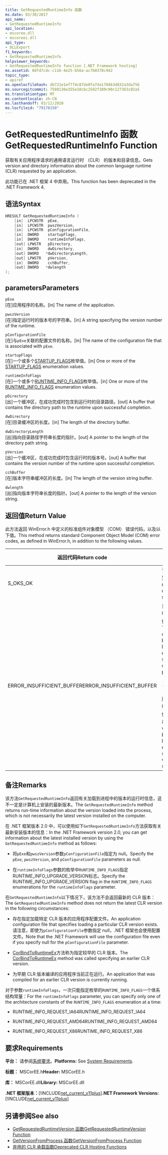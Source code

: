 ```yaml
---
title: GetRequestedRuntimeInfo 函数
ms.date: 03/30/2017
api_name:
- GetRequestedRuntimeInfo
api_location:
- mscoree.dll
- mscoreei.dll
api_type:
- DLLExport
f1_keywords:
- GetRequestedRuntimeInfo
helpviewer_keywords:
- GetRequestedRuntimeInfo function [.NET Framework hosting]
ms.assetid: 0dfd7cdc-c116-4e25-b56a-ac7b0378c942
topic_type:
- apiref
ms.openlocfilehash: db721e1ef774c87de0fa7da178463d832a3da756
ms.sourcegitcommit: 7588136e355e10cbc2582f389c90c127363c02a5
ms.translationtype: MT
ms.contentlocale: zh-CN
ms.lasthandoff: 03/12/2020
ms.locfileid: "79178150"
---
```

# <a name="getrequestedruntimeinfo-function"></a><span data-ttu-id="cca2e-102">GetRequestedRuntimeInfo 函数</span><span class="sxs-lookup"><span data-stu-id="cca2e-102">GetRequestedRuntimeInfo Function</span></span>
<span data-ttu-id="cca2e-103">获取有关应用程序请求的通用语言运行时 （CLR） 的版本和目录信息。</span><span class="sxs-lookup"><span data-stu-id="cca2e-103">Gets version and directory information about the common language runtime (CLR) requested by an application.</span></span>  
  
 <span data-ttu-id="cca2e-104">此功能已在 .NET 框架 4 中弃用。</span><span class="sxs-lookup"><span data-stu-id="cca2e-104">This function has been deprecated in the .NET Framework 4.</span></span>  
  
## <a name="syntax"></a><span data-ttu-id="cca2e-105">语法</span><span class="sxs-lookup"><span data-stu-id="cca2e-105">Syntax</span></span>  
  
```cpp  
HRESULT GetRequestedRuntimeInfo (  
    [in]  LPCWSTR  pExe,
    [in]  LPCWSTR  pwszVersion,
    [in]  LPCWSTR  pConfigurationFile,
    [in]  DWORD    startupFlags,
    [in]  DWORD    runtimeInfoFlags,
    [out] LPWSTR   pDirectory,
    [in]  DWORD    dwDirectory,
    [out] DWORD   *dwDirectoryLength,
    [out] LPWSTR   pVersion,
    [in]  DWORD    cchBuffer,
    [out] DWORD   *dwlength  
);  
```  
  
## <a name="parameters"></a><span data-ttu-id="cca2e-106">parameters</span><span class="sxs-lookup"><span data-stu-id="cca2e-106">Parameters</span></span>  
 `pExe`  
 <span data-ttu-id="cca2e-107">[在]应用程序的名称。</span><span class="sxs-lookup"><span data-stu-id="cca2e-107">[in] The name of the application.</span></span>  
  
 `pwszVersion`  
 <span data-ttu-id="cca2e-108">[在]指定运行时的版本号的字符串。</span><span class="sxs-lookup"><span data-stu-id="cca2e-108">[in] A string specifying the version number of the runtime.</span></span>  
  
 `pConfigurationFile`  
 <span data-ttu-id="cca2e-109">[在]与`pExe`关联的配置文件的名称。</span><span class="sxs-lookup"><span data-stu-id="cca2e-109">[in] The name of the configuration file that is associated with `pExe`.</span></span>  
  
 `startupFlags`  
 <span data-ttu-id="cca2e-110">[在]一个或多个[STARTUP_FLAGS](../../../../docs/framework/unmanaged-api/hosting/startup-flags-enumeration.md)枚举值。</span><span class="sxs-lookup"><span data-stu-id="cca2e-110">[in] One or more of the [STARTUP_FLAGS](../../../../docs/framework/unmanaged-api/hosting/startup-flags-enumeration.md) enumeration values.</span></span>  
  
 `runtimeInfoFlags`  
 <span data-ttu-id="cca2e-111">[在]一个或多个[RUNTIME_INFO_FLAGS](../../../../docs/framework/unmanaged-api/hosting/runtime-info-flags-enumeration.md)枚举值。</span><span class="sxs-lookup"><span data-stu-id="cca2e-111">[in] One or more of the [RUNTIME_INFO_FLAGS](../../../../docs/framework/unmanaged-api/hosting/runtime-info-flags-enumeration.md) enumeration values.</span></span>  
  
 `pDirectory`  
 <span data-ttu-id="cca2e-112">[出]一个缓冲区，在成功完成时包含到运行时的目录路径。</span><span class="sxs-lookup"><span data-stu-id="cca2e-112">[out] A buffer that contains the directory path to the runtime upon successful completion.</span></span>  
  
 `dwDirectory`  
 <span data-ttu-id="cca2e-113">[在]目录缓冲区的长度。</span><span class="sxs-lookup"><span data-stu-id="cca2e-113">[in] The length of the directory buffer.</span></span>  
  
 `dwDirectoryLength`  
 <span data-ttu-id="cca2e-114">[出]指向目录路径字符串长度的指针。</span><span class="sxs-lookup"><span data-stu-id="cca2e-114">[out] A pointer to the length of the directory path string.</span></span>  
  
 `pVersion`  
 <span data-ttu-id="cca2e-115">[出]一个缓冲区，在成功完成时包含运行时的版本号。</span><span class="sxs-lookup"><span data-stu-id="cca2e-115">[out] A buffer that contains the version number of the runtime upon successful completion.</span></span>  
  
 `cchBuffer`  
 <span data-ttu-id="cca2e-116">[在]版本字符串缓冲区的长度。</span><span class="sxs-lookup"><span data-stu-id="cca2e-116">[in] The length of the version string buffer.</span></span>  
  
 `dwlength`  
 <span data-ttu-id="cca2e-117">[出]指向版本字符串长度的指针。</span><span class="sxs-lookup"><span data-stu-id="cca2e-117">[out] A pointer to the length of the version string.</span></span>  
  
## <a name="return-value"></a><span data-ttu-id="cca2e-118">返回值</span><span class="sxs-lookup"><span data-stu-id="cca2e-118">Return Value</span></span>  
 <span data-ttu-id="cca2e-119">此方法返回 WinError.h 中定义的标准组件对象模型 （COM） 错误代码，以及以下值。</span><span class="sxs-lookup"><span data-stu-id="cca2e-119">This method returns standard Component Object Model (COM) error codes, as defined in WinError.h, in addition to the following values.</span></span>  
  
|<span data-ttu-id="cca2e-120">返回代码</span><span class="sxs-lookup"><span data-stu-id="cca2e-120">Return code</span></span>|<span data-ttu-id="cca2e-121">说明</span><span class="sxs-lookup"><span data-stu-id="cca2e-121">Description</span></span>|  
|-----------------|-----------------|  
|<span data-ttu-id="cca2e-122">S_OK</span><span class="sxs-lookup"><span data-stu-id="cca2e-122">S_OK</span></span>|<span data-ttu-id="cca2e-123">该方法已成功完成。</span><span class="sxs-lookup"><span data-stu-id="cca2e-123">The method completed successfully.</span></span>|  
|<span data-ttu-id="cca2e-124">ERROR_INSUFFICIENT_BUFFER</span><span class="sxs-lookup"><span data-stu-id="cca2e-124">ERROR_INSUFFICIENT_BUFFER</span></span>|<span data-ttu-id="cca2e-125">目录缓冲区不够大，无法存储目录路径。</span><span class="sxs-lookup"><span data-stu-id="cca2e-125">The directory buffer is not large enough to store the directory path.</span></span><br /><br /> <span data-ttu-id="cca2e-126">- 或 -</span><span class="sxs-lookup"><span data-stu-id="cca2e-126">- or -</span></span><br /><br /> <span data-ttu-id="cca2e-127">版本缓冲区不够大，无法存储版本字符串。</span><span class="sxs-lookup"><span data-stu-id="cca2e-127">The version buffer is not large enough to store the version string.</span></span>|  
  
## <a name="remarks"></a><span data-ttu-id="cca2e-128">备注</span><span class="sxs-lookup"><span data-stu-id="cca2e-128">Remarks</span></span>  
 <span data-ttu-id="cca2e-129">该方法`GetRequestedRuntimeInfo`返回有关加载到进程中的版本的运行时信息，这不一定是计算机上安装的最新版本。</span><span class="sxs-lookup"><span data-stu-id="cca2e-129">The `GetRequestedRuntimeInfo` method returns run-time information about the version loaded into the process, which is not necessarily the latest version installed on the computer.</span></span>  
  
 <span data-ttu-id="cca2e-130">在 .NET 框架版本 2.0 中，可以使用如下`GetRequestedRuntimeInfo`方法获取有关最新安装版本的信息：</span><span class="sxs-lookup"><span data-stu-id="cca2e-130">In the .NET Framework version 2.0, you can get information about the latest installed version by using the `GetRequestedRuntimeInfo` method as follows:</span></span>  
  
- <span data-ttu-id="cca2e-131">将`pExe`和`pwszVersion`参数`pConfigurationFile`指定为 null。</span><span class="sxs-lookup"><span data-stu-id="cca2e-131">Specify the `pExe`, `pwszVersion`, and `pConfigurationFile` parameters as null.</span></span>  
  
- <span data-ttu-id="cca2e-132">在`runtimeInfoFlags`参数的枚举中`RUNTIME_INFO_FLAGS`指定RUNTIME_INFO_UPGRADE_VERSION标志。</span><span class="sxs-lookup"><span data-stu-id="cca2e-132">Specify the RUNTIME_INFO_UPGRADE_VERSION flag in the `RUNTIME_INFO_FLAGS` enumerations for the `runtimeInfoFlags` parameter.</span></span>  
  
 <span data-ttu-id="cca2e-133">在`GetRequestedRuntimeInfo`以下情况下，该方法不会返回最新的 CLR 版本：</span><span class="sxs-lookup"><span data-stu-id="cca2e-133">The `GetRequestedRuntimeInfo` method does not return the latest CLR version in the following circumstances:</span></span>  
  
- <span data-ttu-id="cca2e-134">存在指定加载特定 CLR 版本的应用程序配置文件。</span><span class="sxs-lookup"><span data-stu-id="cca2e-134">An application configuration file that specifies loading a particular CLR version exists.</span></span> <span data-ttu-id="cca2e-135">请注意，即使为`pConfigurationFile`参数指定 null，.NET 框架也会使用配置文件。</span><span class="sxs-lookup"><span data-stu-id="cca2e-135">Note that the .NET Framework will use the configuration file even if you specify null for the `pConfigurationFile` parameter.</span></span>  
  
- <span data-ttu-id="cca2e-136">[CorBindToRuntimeEx](../../../../docs/framework/unmanaged-api/hosting/corbindtoruntimeex-function.md)方法称为指定较早的 CLR 版本。</span><span class="sxs-lookup"><span data-stu-id="cca2e-136">The [CorBindToRuntimeEx](../../../../docs/framework/unmanaged-api/hosting/corbindtoruntimeex-function.md) method was called specifying an earlier CLR version.</span></span>  
  
- <span data-ttu-id="cca2e-137">为早期 CLR 版本编译的应用程序当前正在运行。</span><span class="sxs-lookup"><span data-stu-id="cca2e-137">An application that was compiled for an earlier CLR version is currently running.</span></span>  
  
 <span data-ttu-id="cca2e-138">对于参数`runtimeInfoFlags`，一次只能指定枚举的`RUNTIME_INFO_FLAGS`一个体系结构常量：</span><span class="sxs-lookup"><span data-stu-id="cca2e-138">For the `runtimeInfoFlags` parameter, you can specify only one of the architecture constants of the `RUNTIME_INFO_FLAGS` enumeration at a time:</span></span>  
  
- <span data-ttu-id="cca2e-139">RUNTIME_INFO_REQUEST_IA64</span><span class="sxs-lookup"><span data-stu-id="cca2e-139">RUNTIME_INFO_REQUEST_IA64</span></span>  
  
- <span data-ttu-id="cca2e-140">RUNTIME_INFO_REQUEST_AMD64</span><span class="sxs-lookup"><span data-stu-id="cca2e-140">RUNTIME_INFO_REQUEST_AMD64</span></span>  
  
- <span data-ttu-id="cca2e-141">RUNTIME_INFO_REQUEST_X86</span><span class="sxs-lookup"><span data-stu-id="cca2e-141">RUNTIME_INFO_REQUEST_X86</span></span>  
  
## <a name="requirements"></a><span data-ttu-id="cca2e-142">要求</span><span class="sxs-lookup"><span data-stu-id="cca2e-142">Requirements</span></span>  
 <span data-ttu-id="cca2e-143">**平台：** 请参阅[系统要求](../../../../docs/framework/get-started/system-requirements.md)。</span><span class="sxs-lookup"><span data-stu-id="cca2e-143">**Platforms:** See [System Requirements](../../../../docs/framework/get-started/system-requirements.md).</span></span>  
  
 <span data-ttu-id="cca2e-144">**标题：** MSCorEE.h</span><span class="sxs-lookup"><span data-stu-id="cca2e-144">**Header:** MSCorEE.h</span></span>  
  
 <span data-ttu-id="cca2e-145">**库：** MSCorEE.dll</span><span class="sxs-lookup"><span data-stu-id="cca2e-145">**Library:** MSCorEE.dll</span></span>  
  
 <span data-ttu-id="cca2e-146">**.NET 框架版本：**[!INCLUDE[net_current_v11plus](../../../../includes/net-current-v11plus-md.md)]</span><span class="sxs-lookup"><span data-stu-id="cca2e-146">**.NET Framework Versions:** [!INCLUDE[net_current_v11plus](../../../../includes/net-current-v11plus-md.md)]</span></span>  
  
## <a name="see-also"></a><span data-ttu-id="cca2e-147">另请参阅</span><span class="sxs-lookup"><span data-stu-id="cca2e-147">See also</span></span>

- [<span data-ttu-id="cca2e-148">GetRequestedRuntimeVersion 函数</span><span class="sxs-lookup"><span data-stu-id="cca2e-148">GetRequestedRuntimeVersion Function</span></span>](../../../../docs/framework/unmanaged-api/hosting/getrequestedruntimeversion-function.md)
- [<span data-ttu-id="cca2e-149">GetVersionFromProcess 函数</span><span class="sxs-lookup"><span data-stu-id="cca2e-149">GetVersionFromProcess Function</span></span>](../../../../docs/framework/unmanaged-api/hosting/getversionfromprocess-function.md)
- [<span data-ttu-id="cca2e-150">弃用的 CLR 承载函数</span><span class="sxs-lookup"><span data-stu-id="cca2e-150">Deprecated CLR Hosting Functions</span></span>](../../../../docs/framework/unmanaged-api/hosting/deprecated-clr-hosting-functions.md)
